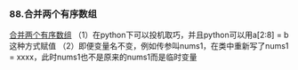 ### 88.合并两个有序数组
[合并两个有序数组](https://leetcode-cn.com/problems/merge-sorted-array)
（1）在python下可以投机取巧，并且python可以用a[2:8] = b这种方式赋值
（2）即便变量名不变，例如传参叫nums1，在类中重新写了nums1 = xxxx，此时nums1也不是原来的nums1而是临时变量

